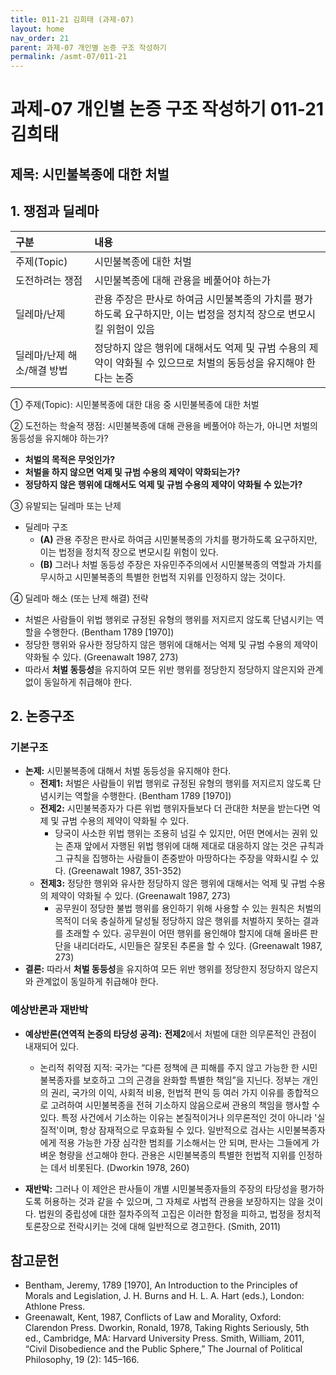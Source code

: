 ```yaml
---
title: 011-21 김희태 (과제-07)
layout: home
nav_order: 21
parent: 과제-07 개인별 논증 구조 작성하기
permalink: /asmt-07/011-21
---
```


# 과제-07 개인별 논증 구조 작성하기 011-21 김희태

## 제목: 시민불복종에 대한 처벌  

## 1. 쟁점과 딜레마

| 구분 | 내용 |
|:---|:---|
| 주제(Topic) | 시민불복종에 대한 처벌 |
| 도전하려는 쟁점 | 시민불복종에 대해 관용을 베풀어야 하는가 |
| 딜레마/난제 | 관용 주장은 판사로 하여금 시민불복종의 가치를 평가하도록 요구하지만, 이는 법정을 정치적 장으로 변모시킬 위험이 있음 |
| 딜레마/난제 해소/해결 방법 | 정당하지 않은 행위에 대해서도 억제 및 규범 수용의 제약이 약화될 수 있으므로 처벌의 동등성을 유지해야 한다는 논증 |

① 주제(Topic): 시민불복종에 대한 대응 중 시민불복종에 대한 처벌 

② 도전하는 학술적 쟁점: 시민불복종에 대해 관용을 베풀어야 하는가, 아니면 처벌의 동등성을 유지해야 하는가? 

- **처벌의 목적은 무엇인가?**  
- **처벌을 하지 않으면 억제 및 규범 수용의 제약이 약화되는가?**  
- **정당하지 않은 행위에 대해서도 억제 및 규범 수용의 제약이 약화될 수 있는가?**  

③ 유발되는 딜레마 또는 난제  

- 딜레마 구조
  - **(A)** 관용 주장은 판사로 하여금 시민불복종의 가치를 평가하도록 요구하지만, 이는 법정을 정치적 장으로 변모시킬 위험이 있다.  
  - **(B)** 그러나 처벌 동등성 주장은 자유민주주의에서 시민불복종의 역할과 가치를 무시하고 시민불복종의 특별한 헌법적 지위를 인정하지 않는 것이다.  

④ 딜레마 해소 (또는 난제 해결) 전략  

- 처벌은 사람들이 위법 행위로 규정된 유형의 행위를 저지르지 않도록 단념시키는 역할을 수행한다. (Bentham 1789 [1970])
- 정당한 행위와 유사한 정당하지 않은 행위에 대해서는 억제 및 규범 수용의 제약이 약화될 수 있다. (Greenawalt 1987, 273)  
- 따라서 **처벌 동등성**을 유지하여 모든 위반 행위를 정당한지 정당하지 않은지와 관계없이 동일하게 취급해야 한다.  

## 2. 논증구조

### 기본구조

- **논제:** 시민불복종에 대해서 처벌 동등성을 유지해야 한다.  
  - **전제1:** 처벌은 사람들이 위법 행위로 규정된 유형의 행위를 저지르지 않도록 단념시키는 역할을 수행한다. (Bentham 1789 [1970])  
  - **전제2:** 시민불복종자가 다른 위법 행위자들보다 더 관대한 처분을 받는다면 억제 및 규범 수용의 제약이 약화될 수 있다.  
    - 당국이 사소한 위법 행위는 조용히 넘길 수 있지만, 어떤 면에서는 권위 있는 존재 앞에서 자행된 위법 행위에 대해 제대로 대응하지 않는 것은 규칙과 그 규칙을 집행하는 사람들이 존중받아 마땅하다는 주장을 약화시킬 수 있다. (Greenawalt 1987, 351-352)   
  - **전제3:** 정당한 행위와 유사한 정당하지 않은 행위에 대해서는 억제 및 규범 수용의 제약이 약화될 수 있다. (Greenawalt 1987, 273)  
    - 공무원이 정당한 불법 행위를 용인하기 위해 사용할 수 있는 원칙은 처벌의 목적이 더욱 충실하게 달성될 정당하지 않은 행위를 처벌하지 못하는 결과를 초래할 수 있다. 공무원이 어떤 행위를 용인해야 할지에 대해 올바른 판단을 내리더라도, 시민들은 잘못된 추론을 할 수 있다. (Greenawalt 1987, 273)  
- **결론:** 따라서 **처벌 동등성**을 유지하여 모든 위반 행위를 정당한지 정당하지 않은지와 관계없이 동일하게 취급해야 한다.  

### 예상반론과 재반박

- **예상반론(연역적 논증의 타당성 공격):** **전제2**에서 처벌에 대한 의무론적인 관점이 내재되어 있다.
  - 논리적 취약점 지적: 국가는 “다른 정책에 큰 피해를 주지 않고 가능한 한 시민불복종자를 보호하고 그의 곤경을 완화할 특별한 책임”을 지닌다. 정부는 개인의 권리, 국가의 이익, 사회적 비용, 헌법적 편익 등 여러 가지 이유를 종합적으로 고려하여 시민불복종을 전혀 기소하지 않음으로써 관용의 책임을 행사할 수 있다. 특정 사건에서 기소하는 이유는 본질적이거나 의무론적인 것이 아니라 '실질적'이며, 항상 잠재적으로 무효화될 수 있다. 일반적으로 검사는 시민불복종자에게 적용 가능한 가장 심각한 범죄를 기소해서는 안 되며, 판사는 그들에게 가벼운 형량을 선고해야 한다. 관용은 시민불복종의 특별한 헌법적 지위를 인정하는 데서 비롯된다. (Dworkin 1978, 260)  

- **재반박:** 그러나 이 제안은 판사들이 개별 시민불복종자들의 주장의 타당성을 평가하도록 허용하는 것과 같을 수 있으며, 그 자체로 사법적 관용을 보장하지는 않을 것이다. 법원의 중립성에 대한 절차주의적 고집은 이러한 함정을 피하고, 법정을 정치적 토론장으로 전락시키는 것에 대해 일반적으로 경고한다. (Smith, 2011)  

## 참고문헌

- Bentham, Jeremy, 1789 [1970], An Introduction to the Principles of Morals and Legislation, J. H. Burns and H. L. A. Hart (eds.), London: Athlone Press.
- Greenawalt, Kent, 1987, Conflicts of Law and Morality, Oxford: Clarendon Press.
Dworkin, Ronald, 1978, Taking Rights Seriously, 5th ed., Cambridge, MA: Harvard University Press.
Smith, William, 2011, “Civil Disobedience and the Public Sphere,” The Journal of Political Philosophy, 19 (2): 145–166.